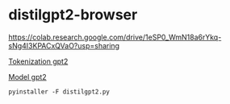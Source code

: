 # distilgpt2-browser

https://colab.research.google.com/drive/1eSP0_WmN18a6rYkq-sNg4I3KPACxQVaO?usp=sharing

[Tokenization gpt2](https://github.com/huggingface/transformers/blob/87e6e4fe5c7e65cb69e70306f22de6daf16b6e14/src/transformers/models/gpt2/tokenization_gpt2.py)

[Model gpt2](https://github.com/huggingface/transformers/blob/87e6e4fe5c7e65cb69e70306f22de6daf16b6e14/src/transformers/models/gpt2/modeling_tf_gpt2.py)

```shell
pyinstaller -F distilgpt2.py
```
